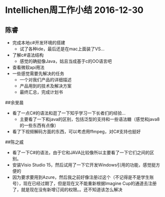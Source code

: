 # Intellichen周工作小结 2016-12-30

## 陈睿
- 完成本地c#开发环境的搭建
	- 试了各种ide，最后还是在mac上面装了VS...
- 了解c#语法结构
	- 感觉的确挺像Java，姑且当成基于c的OO语言吧
- 查看微软api用法
- 一些感觉需要先解决的任务
	- 一个对我们产品的详细描述
	- 产品用到的技术及解决方案
	- 最终汇总，完成计划书

##余旻晨
- 看了一点C#的语法和逛了一下知乎学习一下长者们的经验...
    - 主要看了一下和java的区别，包括泛型的支持和一些语法糖（感觉和java8的一些东西有点像）
- 看了下视频解码方面的东西，可以考虑用ffmpeg，对C#支持也挺好

##陈之威
- 看了一下C#的语法，由于它和JAVA比较像所以主要看了一下它们之间的区别。
- 安装Visio Studio 15，然后试用了一下它开发Windows引用的功能，感觉挺方便的
- 因为要求要用到Azure，然后我之前好像注册过这个（不记得是不是学生账号），现在已经过期了，但是现在又不能重新根据Imagine Cup的通道去注册了，就是现在没有新增订阅的权限。。还不知道该怎么解决